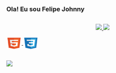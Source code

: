 ### Ola! Eu sou Felipe Johnny

##

<div align="center" display="inline">
  <a href="https://github.com/FelJohnny">
  <img height="170em" src="https://github-readme-stats.vercel.app/api?username=FelJohnny&show_icons=true&theme=dark&include_all_commits=true&count_private=true"/>
  <img height="170em" src="https://github-readme-stats.vercel.app/api/top-langs/?username=FelJohnny&layout=compact&langs_count=7&theme=dark"/>
</div>
  
<div style="display: inline_block"><br>
  <img align="center" alt="Johnny-HTML" height="30" width="40" src="https://raw.githubusercontent.com/devicons/devicon/master/icons/html5/html5-original.svg">
  <img align="center" alt="Johnny-CSS" height="30" width="40" src="https://raw.githubusercontent.com/devicons/devicon/master/icons/css3/css3-original.svg">
  </div>
  
  ##
  
  <div>
     <a href="https://www.linkedin.com/in/felipe-johnny-47a5a0177/" target="_blank"><img src="https://img.shields.io/badge/-LinkedIn-%230077B5?style=for-the-badge&logo=linkedin&logoColor=white" target="_blank"></a> 
  </div>
  
  
